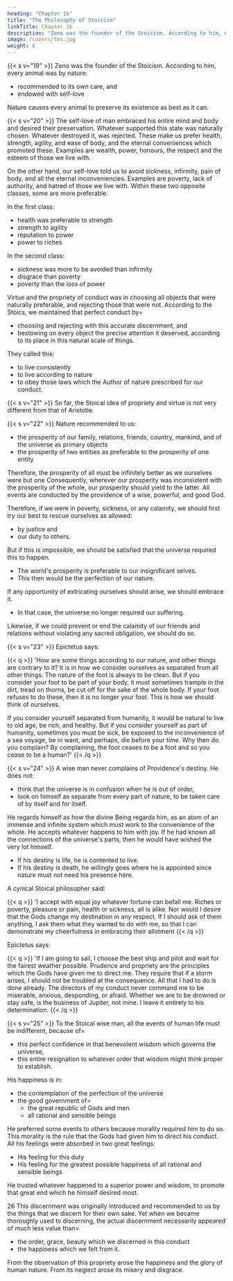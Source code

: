 ```yaml
---
heading: "Chapter 1b"
title: "The Philosophy of Stoicism"
linkTitle: Chapter 1b
description: "Zeno was the founder of the Stoicism. According to him, every animal was by nature recommended to its own care, and endowed with self-love"
image: /covers/tms.jpg
weight: 6
---
```




{{< s v="19" >}} Zeno was the founder of the Stoicism. According to him, every animal was by nature:
- recommended to its own care, and
- endowed with self-love

Nature causes every animal to preserve its existence as best as it can.

{{< s v="20" >}} The self-love of man embraced his entire mind and body and desired their preservation. Whatever supported this state was naturally chosen. Whatever destroyed it, was rejected. These make us prefer health, strength, agility, and ease of body, and the eternal conveniences which promoted these. Examples are wealth, power, honours, the respect and the esteem of those we live with.

On the other hand, our self-love told us to avoid sickness, infirmity, pain of body, and all the eternal inconveniencies. Examples are poverty, lack of authority, and hatred of those we live with. Within these two opposite classes, some are more preferable.

In the first class:
- health was preferable to strength
- strength to agility
- reputation to power
- power to riches

In the second class: 
- sickness was more to be avoided than infirmity
- disgrace than poverty
- poverty than the loss of power

Virtue and the propriety of conduct was in choosing all objects that were naturally preferable, and rejecting those that were not. According to the Stoics, we maintained that perfect conduct by= 
- choosing and rejecting with this accurate discernment, and
- bestowing on every object the precise attention it deserved, according to its place in this natural scale of things.

They called this:
- to live consistently
- to live according to nature
- to obey those laws which the Author of nature prescribed for our conduct.

{{< s v="21" >}} So far, the Stoical idea of propriety and virtue is not very different from that of Aristotle.

{{< s v="22" >}} Nature recommended to us:
- the prosperity of our family, relations, friends, country, mankind, and of the universe as primary objects
- the prosperity of two entities as preferable to the prosperity of one entity

Therefore, the prosperity of all must be infinitely better as we ourselves were but one Consequently, wherever our prosperity was inconsistent with the prosperity of the whole, our prosperity should yield to the latter. All events are conducted by the providence of a wise, powerful, and good God. 

Therefore, if we were in poverty, sickness, or any calamity, we should first try our best to rescue ourselves as allowed:
- by justice and
- our duty to others.

But if this is impossible, we should be satisfied that the universe required this to happen. 
- The world's prosperity is preferable to our insignificant selves.
- This then would be the perfection of our nature.

If any opportunity of extricating ourselves should arise, we should embrace it.
- In that case, the universe no longer required our suffering.

Likewise, if we could prevent or end the calamity of our friends and relations without violating any sacred obligation, we should do so.

<!-- The propriety of action is the rule which Jupiter gave us to direct our conduct.
This rule required us to do this.
But if it were out of our power to do either, we should consider this event as the most fortunate which could have happened. -->

<!-- Because it tended most to the prosperity and order of the whole.
If we were wise and equitable, we should desire this order most of all.
It was our own final interest, considered as a part of that whole.
The prosperity of the whole should be the principal and sole object of our desire. -->


{{< s v="23" >}} Epictetus says:

{{< q >}}
'How are some things according to our nature, and other things are contrary to it? It is in how we consider ourselves as separated from all other things. The nature of the foot is always to be clean. But if you consider your foot to be part of your body, it must sometimes trample in the dirt, tread on thorns, be cut off for the sake of the whole body. If your foot refuses to do these, then it is no longer your foot.
This is how we should think of ourselves.

If you consider yourself separated from humanity, it would be natural to live to old age, be rich, and healthy. But if you consider yourself as part of humanity, sometimes you must be sick, be exposed to the inconvenience of a sea voyage, be in want, and perhaps, die before your time. Why then do you complain? By complaining, the foot ceases to be a foot and so you cease to be a human?'
{{< /q >}}


{{< s v="24" >}} A wise man never complains of Providence's destiny. He does not:
- think that the universe is in confusion when he is out of order,
- look on himself as separate from every part of nature, to be taken care of by itself and for itself.

He regards himself as how the divine Being regards him, as an atom of an immense and infinite system which must work to the convenience of the whole. He accepts whatever happens to him with joy. If he had known all the connections of the universe's parts, then he would have wished the very lot himself.
- If his destiny is life, he is contented to live.
- If his destiny is death, he willingly goes where he is appointed since nature must not need his presence here.

A cynical Stoical philosopher said:

{{< q >}}
'I accept with equal joy whatever fortune can befall me. Riches or poverty, pleasure or pain, health or sickness, all is alike. Nor would I desire that the Gods change my destination in any respect. If I should ask of them anything, I ask them what they wanted to do with me, so that I can demonstrate my cheerfulness in embracing their allotment
{{< /q >}}

Epictetus says:

{{< q >}}
'If I am going to sail, I choose the best ship and pilot and wait for the fairest weather possible. Prudence and propriety are the principles which the Gods have given me to direct me. They require that if a storm arises, I should not be troubled at the consequence. All that I had to do is done already. The directors of my conduct never command me to be miserable, anxious, desponding, or afraid. Whether we are to be drowned or stay safe, is the business of Jupiter, not mine. I leave it entirely to his determination.
{{< /q >}}


{{< s v="25" >}} To the Stoical wise man, all the events of human life must be indifferent, because of= 
- this perfect confidence in that benevolent wisdom which governs the universe,
- this entire resignation to whatever order that wisdom might think proper to establish.

His happiness is in: 
- the contemplation of the perfection of the universe
- the good government of= 
  - the great republic of Gods and men
  - all rational and sensible beings

<!-- Discharging his duty, in acting properly in the affairs of this great republic whatever little part that wisdom had assigned to him. The propriety or impropriety of his endeavours might be of great consequence to him. Their success or disappointment could be of none at all. It could excite no passionate joy or sorrow, no passionate desire or aversion. -->

He preferred some events to others because morality required him to do so. This morality is the rule that the Gods had given him to direct his conduct. All his feelings were absorbed in two great feelings:
- His feeling for this duty
- His feeling for the greatest possible happiness of all rational and sensible beings
<!-- 
, it was not because he= 
- regarded the one as better than the other, or
- thought that his own happiness would be more complete in the fortunate than in the distressful situation
 -->
<!-- 
For this gratification, he rested with the perfect security on the wisdom and power of the great Superintendant of the universe.
His sole anxiety was author = 
- the gratification of the discharge of his own duty.
- the propriety of his own endeavours
 -->
He trusted whatever happened to a superior power and wisdom, to promote that great end which he himself desired most.


26 This discernment was originally introduced and recommended to us by the things that we discern for their own sake. Yet when we became thoroughly used to discerning, the actual discernment necessarily appeared of much less value than= 
- the order, grace, beauty which we discerned in this conduct
- the happiness which we felt from it.

From the observation of this propriety arose the happiness and the glory of human nature. From its neglect arose its misery and disgrace.

